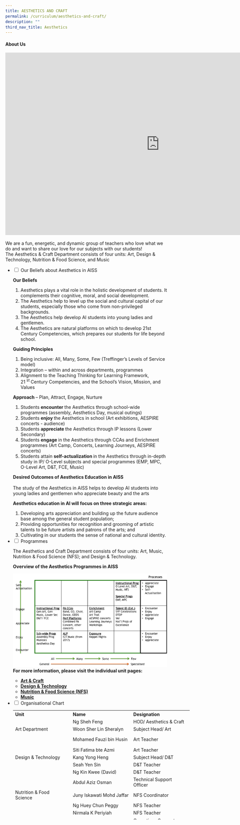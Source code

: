```yaml
---
title: AESTHETICS AND CRAFT
permalink: /curriculum/aesthetics-and-craft/
description: ""
third_nav_title: Aesthetics
---
```


<h4><strong>About Us</strong></h4>
<iframe src="https://docs.google.com/presentation/d/e/2PACX-1vRUTlfGeRQsaaPpmcufrmdVtxAuJpdiR0UtXZyEL724kLiVmjvkEU-OnTHczQvgiOEgPBFc85LoMVNx/embed?start=false&loop=false&delayms=5000" frameborder="0" width="960" height="569" allowfullscreen="true"></iframe>
<p>We are a fun, energetic, and dynamic group of teachers who love what we do and want to share our love for our subjects with our students!<br />The Aesthetics &amp; Craft Department consists of four units: Art, Design &amp; Technology, Nutrition &amp; Food Science, and Music</p>
<ul class="jekyllcodex_accordion">
<li><input id="accordion1" type="checkbox" /> <label for="accordion1">Our Beliefs about Aesthetics in AISS</label>
<div>
<p><strong>Our Beliefs<br /></strong></p>
<ol>
<li>Aesthetics plays a vital role in the holistic development of students. It complements their cognitive, moral, and social development.</li>
<li>The Aesthetics help to level up the social and cultural capital of our students, especially those who come from non-privileged backgrounds.</li>
<li>The Aesthetics help develop AI students into young ladies and gentlemen.</li>
<li>The Aesthetics are natural platforms on which to develop 21st Century Competencies, which prepares our students for life beyond school.</li>
</ol>
<p><strong>Guiding Principles</strong></p>
<ol>
<li>Being inclusive: All, Many, Some, Few (Treffinger&rsquo;s Levels of Service model)</li>
<li>Integration &ndash; within and across departments, programmes</li>
<li>Alignment to the Teaching Thinking for Learning Framework, 21&nbsp;<sup>st&nbsp;</sup>Century Competencies, and the School&rsquo;s Vision, Mission, and Values</li>
</ol>
<p><strong>Approach&nbsp;</strong>&ndash;&nbsp;Plan, Attract, Engage, Nurture</p>
<ol>
<li>Students&nbsp;<strong>encounter&nbsp;</strong>the Aesthetics through school-wide programmes (assembly, Aesthetics Day, musical outings)</li>
<li>Students&nbsp;<strong>enjoy&nbsp;</strong>the Aesthetics in school (Art exhibitions, AESPIRE concerts - audience)</li>
<li>Students&nbsp;<strong>appreciate&nbsp;</strong>the Aesthetics through IP lessons (Lower Secondary)</li>
<li>Students&nbsp;<strong>engage&nbsp;</strong>in the Aesthetics through CCAs and Enrichment programmes (Art Camp, Concerts, Learning Journeys, AESPIRE concerts)</li>
<li>Students attain&nbsp;<strong>self-actualization&nbsp;</strong>in the Aesthetics through in-depth study in IP/ O-Level subjects and special programmes (EMP, MPC, O-Level Art, D&amp;T, FCE, Music)</li>
</ol>
<p><strong>Desired Outcomes of Aesthetics Education in AISS<br /></strong><br />The study of the Aesthetics in AISS helps to develop AI students into young ladies and gentlemen who appreciate beauty and the arts</p>
<p><strong>Aesthetics education in AI will focus on three strategic areas:</strong></p>
<ol>
<li>Developing arts appreciation and building up the future audience base among the general student population;&nbsp;</li>
<li>Providing opportunities for recognition and grooming of artistic talents to be future artists and patrons of the arts; and&nbsp;</li>
<li>Cultivating in our students the sense of national and cultural identity.</li>
</ol>
</div>
</li>
<li><input id="accordion2" type="checkbox" /> <label for="accordion2">Programmes</label>
<div>
<p>The Aesthetics and Craft Department consists of four units: Art, Music, Nutrition &amp; Food Science (NFS); and Design &amp; Technology.</p>
<p><strong>Overview of the Aesthetics Programmes in AISS</strong></p>
<img src="/images/aesthetics02.png">
<div><strong>For more information, please visit the individual unit pages:&nbsp;</strong></div>
<ul>
<li><strong><a href="/curriculum/aesthetics-and-craft/art-n-craft" target="">Art &amp; Craft</a><br /></strong></li>
<li><strong><a href="/curriculum/aesthetics-and-craft/design-n-technology" target="">Design &amp; Technology</a><br /></strong></li>
<li><strong><a href="/curriculum/aesthetics-and-craft/nutrition-n-food-science-nfs" target="">Nutrition &amp; Food Science (NFS)</a><br /></strong></li>
<li><a href="/curriculum/aesthetics-and-craft/music" target=""><strong>Music</strong></a></li>
</ul>
</div>
</li>
<li><input id="accordion3" type="checkbox" /> <label for="accordion3">Organisational Chart</label>
<div>
<table style="width: 551px; height: 341px;">
<tbody>
<tr style="height: 17px;">
<th style="width: 171.766px; height: 17px;">Unit</th>
<th style="width: 182.641px; height: 17px;">Name</th>
<th style="width: 174.594px; height: 17px;">Designation</th>
</tr>
<tr style="height: 18px;">
<td style="width: 171.766px; height: 18px;">&nbsp;</td>
<td style="width: 182.641px; height: 18px;">Ng Sheh Feng</td>
<td style="width: 174.594px; height: 18px;">HOD/ Aesthetics &amp; Craft</td>
</tr>
<tr style="height: 18px;">
<td style="width: 171.766px; height: 18px;">Art Department</td>
<td style="width: 182.641px; height: 18px;">Woon Sher Lin Sheralyn</td>
<td style="width: 174.594px; height: 18px;">Subject Head/ Art</td>
</tr>
<tr style="height: 36px;">
<td style="width: 171.766px; height: 36px;">&nbsp;</td>
<td style="width: 182.641px; height: 36px;">Mohamed Fauzi bin Husin</td>
<td style="width: 174.594px; height: 36px;">Art Teacher</td>
</tr>
<tr style="height: 18px;">
<td style="width: 171.766px; height: 18px;">&nbsp;</td>
<td style="width: 182.641px; height: 18px;">Siti Fatima bte Azmi</td>
<td style="width: 174.594px; height: 18px;">Art Teacher&nbsp;</td>
</tr>
<tr style="height: 18px;">
<td style="width: 171.766px; height: 18px;">Design &amp; Technology&nbsp;</td>
<td style="width: 182.641px; height: 18px;">Kang Yong Heng&nbsp;</td>
<td style="width: 174.594px; height: 18px;">Subject Head/ D&amp;T</td>
</tr>
<tr style="height: 18px;">
<td style="width: 171.766px; height: 18px;">&nbsp;</td>
<td style="width: 182.641px; height: 18px;">Seah Yen Sin</td>
<td style="width: 174.594px; height: 18px;">D&amp;T Teacher</td>
</tr>
<tr style="height: 18px;">
<td style="width: 171.766px; height: 18px;">&nbsp;</td>
<td style="width: 182.641px; height: 18px;">Ng Kin Kwee (David)</td>
<td style="width: 174.594px; height: 18px;">D&amp;T Teacher</td>
</tr>
<tr style="height: 18px;">
<td style="width: 171.766px; height: 18px;">&nbsp;</td>
<td style="width: 182.641px; height: 18px;">Abdul Aziz Osman&nbsp;</td>
<td style="width: 174.594px; height: 18px;">Technical Support Officer</td>
</tr>
<tr style="height: 36px;">
<td style="width: 171.766px; height: 36px;">Nutrition &amp; Food Science&nbsp;</td>
<td style="width: 182.641px; height: 36px;">Juny Iskawati Mohd Jaffar</td>
<td style="width: 174.594px; height: 36px;">NFS Coordinator</td>
</tr>
<tr style="height: 18px;">
<td style="width: 171.766px; height: 18px;">&nbsp;</td>
<td style="width: 182.641px; height: 18px;">Ng Huey Chun Peggy</td>
<td style="width: 174.594px; height: 18px;">NFS Teacher</td>
</tr>
<tr style="height: 18px;">
<td style="width: 171.766px; height: 18px;">&nbsp;</td>
<td style="width: 182.641px; height: 18px;">Nirmala K Periyiah</td>
<td style="width: 174.594px; height: 18px;">NFS Teacher</td>
</tr>
<tr style="height: 36px;">
<td style="width: 171.766px; height: 36px;">&nbsp;</td>
<td style="width: 182.641px; height: 36px;">Parimala d/o Krishnin</td>
<td style="width: 174.594px; height: 36px;">Operations Support Officer&nbsp;</td>
</tr>
<tr style="height: 18px;">
<td style="width: 171.766px; height: 18px;">Music&nbsp;</td>
<td style="width: 182.641px; height: 18px;">Lee Jia Ling</td>
<td style="width: 174.594px; height: 18px;">Music Coordinator</td>
</tr>
<tr style="height: 18px;">
<td style="width: 171.766px; height: 18px;">&nbsp;</td>
<td style="width: 182.641px; height: 18px;">Ng Sheh Feng</td>
<td style="width: 174.594px; height: 18px;">Music Teacher</td>
</tr>
<tr style="height: 18px;">
<td style="width: 171.766px; height: 18px;">&nbsp;</td>
<td style="width: 182.641px; height: 18px;">Amelia Y Dizon</td>
<td style="width: 174.594px; height: 18px;">Music Teacher</td>
</tr>
</tbody>
</table>
</div>
</li>
</ul>
